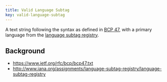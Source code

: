 ```yaml
---
title: Valid Language Subtag
key: valid-language-subtag
---
```


A text string following the syntax as defined in [BCP 47](https://www.ietf.org/rfc/bcp/bcp47.txt), with a primary language from the [language subtag registry](http://www.iana.org/assignments/language-subtag-registry/language-subtag-registry).


## Background
- https://www.ietf.org/rfc/bcp/bcp47.txt
- http://www.iana.org/assignments/language-subtag-registry/language-subtag-registry
